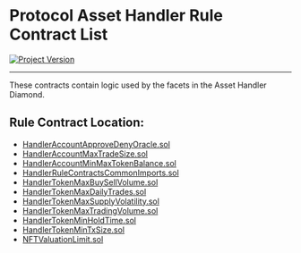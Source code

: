# Protocol Asset Handler Rule Contract List 
[![Project Version][version-image]][version-url]

---

These contracts contain logic used by the facets in the Asset Handler Diamond. 

## Rule Contract Location: 
 
- [HandlerAccountApproveDenyOracle.sol](../../../../../src/client/token/handler/ruleContracts/HandlerAccountApproveDenyOracle.sol)
- [HandlerAccountMaxTradeSize.sol](../../../../../src/client/token/handler/ruleContracts/HandlerAccountMaxTradeSize.sol) 
- [HandlerAccountMinMaxTokenBalance.sol](../../../../../src/client/token/handler/ruleContracts/HandlerAccountMinMaxTokenBalance.sol)
- [HandlerRuleContractsCommonImports.sol](../../../../../src/client/token/handler/ruleContracts/HandlerRuleContractsCommonImports.sol) 
- [HandlerTokenMaxBuySellVolume.sol](../../../../../src/client/token/handler/ruleContracts/HandlerTokenMaxBuySellVolume.sol) 
- [HandlerTokenMaxDailyTrades.sol](../../../../../src/client/token/handler/ruleContracts/HandlerTokenMaxDailyTrades.sol) 
- [HandlerTokenMaxSupplyVolatility.sol](../../../../../src/client/token/handler/ruleContracts/HandlerTokenMaxSupplyVolatility.sol) 
- [HandlerTokenMaxTradingVolume.sol](../../../../../src/client/token/handler/ruleContracts/HandlerTokenMaxTradingVolume.sol) 
- [HandlerTokenMinHoldTime.sol](../../../../../src/client/token/handler/ruleContracts/HandlerTokenMinHoldTime.sol) 
- [HandlerTokenMinTxSize.sol](../../../../../src/client/token/handler/ruleContracts/HandlerTokenMinTxSize.sol) 
- [NFTValuationLimit.sol](../../../../../src/client/token/handler/ruleContracts/NFTValuationLimit.sol) 
	

<!-- These are the header links -->
[version-image]: https://img.shields.io/badge/Version-1.3.0-brightgreen?style=for-the-badge&logo=appveyor
[version-url]: https://github.com/thrackle-io/Tron